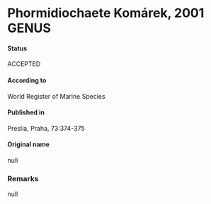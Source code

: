 # Phormidiochaete Komárek, 2001 GENUS

#### Status
ACCEPTED

#### According to
World Register of Marine Species

#### Published in
Preslia, Praha, 73:374-375

#### Original name
null

### Remarks
null